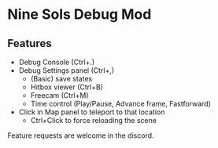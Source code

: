 # Nine Sols Debug Mod

## Features
- Debug Console (Ctrl+.)
- Debug Settings panel (Ctrl+,)
  - (Basic) save states
  - Hitbox viewer (Ctrl+B)
  - Freecam (Ctrl+M)
  - Time control (Play/Pause, Advance frame, Fastforward)
- Click in Map panel to teleport to that location
  - Ctrl+Click to force reloading the scene

Feature requests are welcome in the discord.